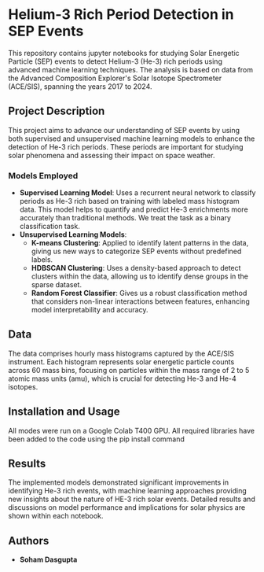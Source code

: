 # Helium-3 Rich Period Detection in SEP Events

This repository contains jupyter notebooks for studying Solar Energetic Particle (SEP) events to detect Helium-3 (He-3) rich periods using advanced machine learning techniques. The analysis is based on data from the Advanced Composition Explorer's Solar Isotope Spectrometer (ACE/SIS), spanning the years 2017 to 2024.

## Project Description

This project aims to advance our understanding of SEP events by using both supervised and unsupervised machine learning models to enhance the detection of He-3 rich periods. These periods are important for studying solar phenomena and assessing their impact on space weather.

### Models Employed
- **Supervised Learning Model**: Uses a recurrent neural network to classify periods as He-3 rich based on training with labeled mass histogram data. This model helps to quantify and predict He-3 enrichments more accurately than traditional methods. We treat the task as a binary classification task.
- **Unsupervised Learning Models**:
  - **K-means Clustering**: Applied to identify latent patterns in the data, giving us new ways to categorize SEP events without predefined labels.
  - **HDBSCAN Clustering**: Uses a density-based approach to detect clusters within the data, allowing us to identify dense groups in the sparse dataset.
  - **Random Forest Classifier**: Gives us a robust classification method that considers non-linear interactions between features, enhancing model interpretability and accuracy.

## Data
The data comprises hourly mass histograms captured by the ACE/SIS instrument. Each histogram represents solar energetic particle counts across 60 mass bins, focusing on particles within the mass range of 2 to 5 atomic mass units (amu), which is crucial for detecting He-3 and He-4 isotopes.

## Installation and Usage
All modes were run on a Google Colab T400 GPU. All required libraries have been added to the code using the pip install command

## Results
The implemented models demonstrated significant improvements in identifying He-3 rich events, with machine learning approaches providing new insights about the nature of HE-3 rich solar events. Detailed results and discussions on model performance and implications for solar physics are shown within each notebook.

## Authors
- **Soham Dasgupta**
